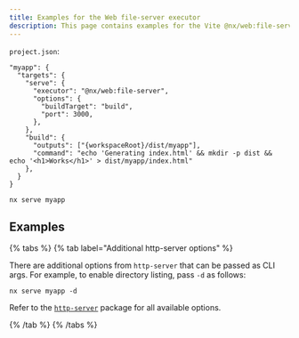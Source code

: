 ```yaml
---
title: Examples for the Web file-server executor
description: This page contains examples for the Vite @nx/web:file-server executor.
---
```


`project.json`:

```json5
"myapp": {
  "targets": {
    "serve": {
      "executor": "@nx/web:file-server",
      "options": {
        "buildTarget": "build",
        "port": 3000,
      },
    },
    "build": {
      "outputs": ["{workspaceRoot}/dist/myapp"],
      "command": "echo 'Generating index.html' && mkdir -p dist && echo '<h1>Works</h1>' > dist/myapp/index.html"
    },
  }
}
```

```shell
nx serve myapp
```

## Examples

{% tabs %}
{% tab label="Additional http-server options" %}

There are additional options from `http-server` that can be passed as CLI args. For example, to enable directory listing, pass `-d` as follows:

```shell
nx serve myapp -d
```

Refer to the [`http-server`](https://www.npmjs.com/package/http-server) package for all available options.

{% /tab %}
{% /tabs %}
